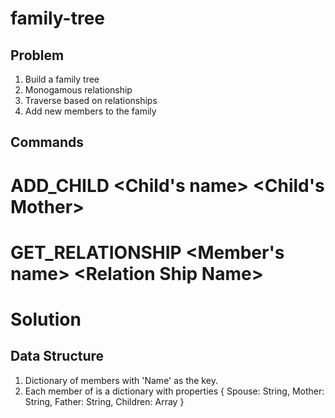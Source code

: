 # family-tree

## Problem
1. Build a family tree
2. Monogamous relationship
3. Traverse based on relationships
4. Add new members to the family

## Commands
# ADD_CHILD \<Child's name> \<Child's Mother>
# GET_RELATIONSHIP \<Member's name> \<Relation Ship Name>


# Solution

## Data Structure
1. Dictionary of members with 'Name' as the key.
2. Each member of is a dictionary with properties { Spouse: String, Mother: String, Father: String, Children: Array }
